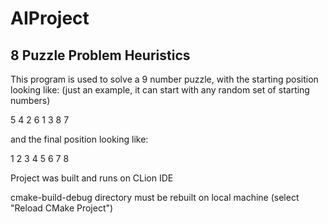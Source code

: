 # AIProject

## 8 Puzzle Problem Heuristics

This program is used to solve a 9 number puzzle, with the starting position looking like: (just an example, it can start with any random set of starting numbers)

5 4 2
  6 1
3 8 7 

and the final position looking like:

1 2 3 
4 5 6 
7 8 



Project was built and runs on CLion IDE

cmake-build-debug directory must be rebuilt on local machine (select "Reload CMake Project")
